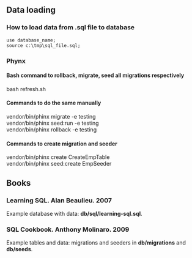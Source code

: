 ## Data loading

### How to load data from .sql file to database
```
use database_name;  
source c:\tmp\sql_file.sql;  
```
### Phynx

#### Bash command to rollback, migrate, seed all migrations respectively
bash refresh.sh  

#### Commands to do the same manually
vendor/bin/phinx migrate -e testing  
vendor/bin/phinx seed:run -e testing  
vendor/bin/phinx rollback -e testing  

#### Commands to create migration and seeder
vendor/bin/phinx create CreateEmpTable  
vendor/bin/phinx seed:create EmpSeeder  

## Books

### Learning SQL. Alan Beaulieu. 2007
Example database with data: **db/sql/learning-sql.sql**.  

### SQL Cookbook. Anthony Molinaro. 2009
Example tables and data: migrations and seeders in **db/migrations** and **db/seeds**.  
